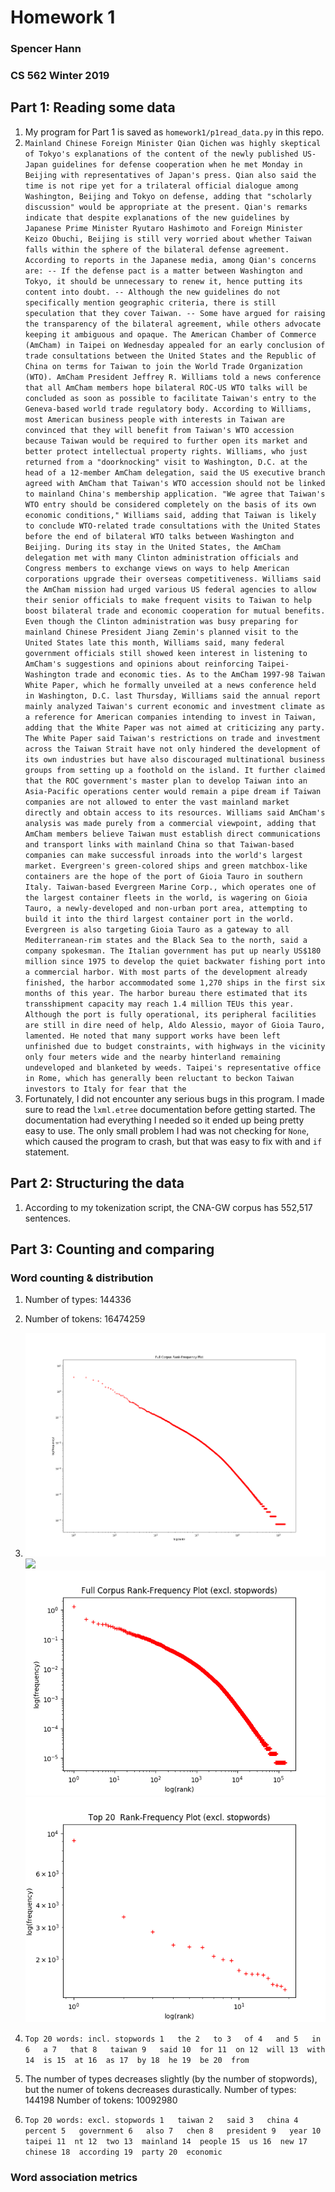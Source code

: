 # Homework 1
### Spencer Hann
### CS 562 Winter 2019

## Part 1: Reading some data

1. My program for Part 1 is saved as `homework1/p1read_data.py` in this repo.
2. `
Mainland Chinese Foreign Minister Qian Qichen
was highly skeptical of Tokyo's explanations of the content of the
newly published US-Japan guidelines for defense cooperation when he
met Monday in Beijing with representatives of Japan's press.
Qian also said the time is not ripe yet for a trilateral official
dialogue among Washington, Beijing and Tokyo on defense, adding that
"scholarly discussion" would be appropriate at the present.
Qian's remarks indicate that despite explanations of the new
guidelines by Japanese Prime Minister Ryutaro Hashimoto and Foreign
Minister Keizo Obuchi, Beijing is still very worried about whether
Taiwan falls within the sphere of the bilateral defense agreement.
According to reports in the Japanese media, among Qian's concerns
are:
-- If the defense pact is a matter between Washington and Tokyo,
it should be unnecessary to renew it, hence putting its content into
doubt.
-- Although the new guidelines do not specifically mention
geographic criteria, there is still speculation that they cover
Taiwan.
-- Some have argued for raising the transparency of the bilateral
agreement, while others advocate keeping it ambiguous and opaque.
The American Chamber of Commerce (AmCham) in
Taipei on Wednesday appealed for an early conclusion of trade
consultations between the United States and the Republic of China on
terms for Taiwan to join the World Trade Organization (WTO).
AmCham President Jeffrey R. Williams told a news conference that
all AmCham members hope bilateral ROC-US WTO talks will be concluded
as soon as possible to facilitate Taiwan's entry to the Geneva-based
world trade regulatory body.
According to Williams, most American business people with
interests in Taiwan are convinced that they will benefit from
Taiwan's WTO accession because Taiwan would be required to further
open its market and better protect intellectual property rights.
Williams, who just returned from a "doorknocking" visit to
Washington, D.C. at the head of a 12-member AmCham delegation, said
the US executive branch agreed with AmCham that Taiwan's WTO
accession should not be linked to mainland China's membership
application.
"We agree that Taiwan's WTO entry should be considered completely
on the basis of its own economic conditions," Williams said, adding
that Taiwan is likely to conclude WTO-related trade consultations
with the United States before the end of bilateral WTO talks between
Washington and Beijing.
During its stay in the United States, the AmCham delegation met
with many Clinton administration officials and Congress members to
exchange views on ways to help American corporations upgrade their
overseas competitiveness.
Williams said the AmCham mission had urged various US federal
agencies to allow their senior officials to make frequent visits to
Taiwan to help boost bilateral trade and economic cooperation for
mutual benefits.
Even though the Clinton administration was busy preparing for
mainland Chinese President Jiang Zemin's planned visit to the United
States late this month, Williams said, many federal government
officials still showed keen interest in listening to AmCham's
suggestions and opinions about reinforcing Taipei-Washington trade
and economic ties.
As to the AmCham 1997-98 Taiwan White Paper, which he formally
unveiled at a news conference held in Washington, D.C. last Thursday,
Williams said the annual report mainly analyzed Taiwan's current
economic and investment climate as a reference for American companies
intending to invest in Taiwan, adding that the White Paper was not
aimed at criticizing any party.
The White Paper said Taiwan's restrictions on trade and
investment across the Taiwan Strait have not only hindered the
development of its own industries but have also discouraged
multinational business groups from setting up a foothold on the
island. It further claimed that the ROC government's master plan to
develop Taiwan into an Asia-Pacific operations center would remain a
pipe dream if Taiwan companies are not allowed to enter the vast
mainland market directly and obtain access to its resources.
Williams said AmCham's analysis was made purely from a commercial
viewpoint, adding that AmCham members believe Taiwan must establish
direct communications and transport links with mainland China so that
Taiwan-based companies can make successful inroads into the world's
largest market.
Evergreen's green-colored ships and green
matchbox-like containers are the hope of the port of Gioia Tauro in
southern Italy.
Taiwan-based Evergreen Marine Corp., which operates one of the
largest container fleets in the world, is wagering on Gioia Tauro, a
newly-developed and non-urban port area, attempting to build it into
the third largest container port in the world.
Evergreen is also targeting Gioia Tauro as a gateway to all
Mediterranean-rim states and the Black Sea to the north, said a
company spokesman.
The Italian government has put up nearly US$180 million since
1975 to develop the quiet backwater fishing port into a commercial
harbor. With most parts of the development already finished, the
harbor accommodated some 1,270 ships in the first six months of this
year. The harbor bureau there estimated that its transshipment
capacity may reach 1.4 million TEUs this year.
Although the port is fully operational, its peripheral facilities
are still in dire need of help, Aldo Alessio, mayor of Gioia Tauro,
lamented. He noted that many support works have been left unfinished
due to budget constraints, with highways in the vicinity only four
meters wide and the nearby hinterland remaining undeveloped and
blanketed by weeds.
Taipei's representative office in Rome, which has generally been
reluctant to beckon Taiwan investors to Italy for fear that the
`
3. Fortunately, I did not encounter any serious bugs in this program.
I made sure to read the `lxml.etree` documentation before getting started.
The documentation had everything I needed so it ended up being pretty easy to use.
The only small problem I had was not checking for `None`, which caused the program to crash, but that was easy to fix with and `if` statement.

## Part 2: Structuring the data

1. According to my tokenization script, the CNA-GW corpus has 552,517 sentences.

## Part 3: Counting and comparing
### Word counting & distribution

1. Number of types:   144336
2. Number of tokens:  16474259
3. ![](rf_plot_full.png) ![](rf_plot_rf_plot_top20.png) ![](rf_plot_full_excl_stopwords.png) ![](rf_plot_top20_excl_stopwords.png)
4. `
Top 20 words:
	incl. stopwords
1	the
2	to
3	of
4	and
5	in
6	a
7	that
8	taiwan
9	said
10	for
11	on
12	will
13	with
14	is
15	at
16	as
17	by
18	he
19	be
20	from
`
5. The number of types decreases slightly (by the number of stopwords), but the numer of tokens decreases durastically.
Number of types:   144198
Number of tokens:  10092980

6. `
Top 20 words:
	excl. stopwords
1	taiwan
2	said
3	china
4	percent
5	government
6	also
7	chen
8	president
9	year
10	taipei
11	nt
12	two
13	mainland
14	people
15	us
16	new
17	chinese
18	according
19	party
20	economic
`




### Word association metrics
